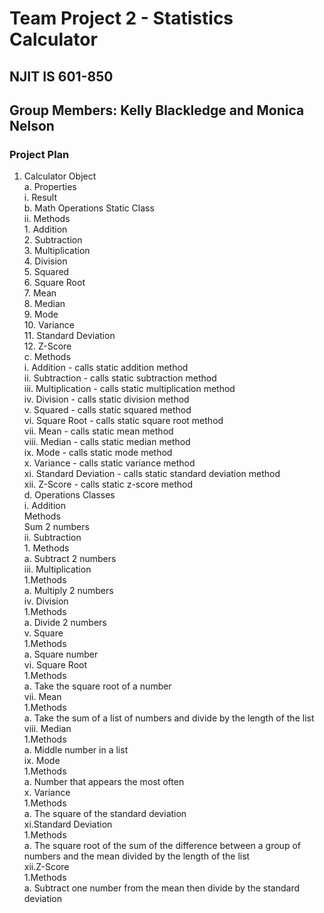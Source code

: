 # Team Project 2 - Statistics Calculator

## NJIT IS 601-850
## Group Members: Kelly Blackledge and Monica Nelson

### Project Plan
1. Calculator Object  
    a. Properties  
      i. Result  
    b. Math Operations Static Class  
      ii. Methods  
        1. Addition   
        2. Subtraction  
        3. Multiplication  
        4. Division  
        5. Squared  
        6. Square Root  
        7. Mean  
        8. Median  
        9. Mode  
        10. Variance  
        11. Standard Deviation  
        12. Z-Score  
    c. Methods  
      i. Addition - calls static addition method    
      ii. Subtraction - calls static subtraction method  
      iii. Multiplication - calls static multiplication method  
      iv. Division - calls static division method  
      v. Squared - calls static squared method  
      vi. Square Root - calls static square root method    
      vii. Mean - calls static mean method  
      viii. Median - calls static median method  
      ix. Mode - calls static mode method  
      x. Variance - calls static variance method  
      xi. Standard Deviation - calls static standard deviation method  
      xii. Z-Score - calls static z-score method  
    d. Operations Classes    
        i. Addition  
    Methods  
Sum 2 numbers  
        ii. Subtraction  
          1. Methods  
            a. Subtract 2 numbers  
        iii. Multiplication  
          1.Methods  
            a. Multiply 2 numbers  
        iv. Division  
          1.Methods  
            a. Divide 2 numbers  
        v. Square  
          1.Methods  
            a. Square  number  
        vi. Square Root  
          1.Methods  
            a. Take the square root of a number  
        vii. Mean  
          1.Methods  
            a. Take the sum of a list of numbers and divide by the length of the list  
        viii. Median  
          1.Methods  
            a. Middle number in a list  
        ix. Mode  
          1.Methods  
            a. Number that appears the most often  
        x. Variance  
          1.Methods  
            a. The square of the standard deviation  
        xi.Standard Deviation  
          1.Methods  
            a. The square root of the sum of the difference between a group of numbers and the mean divided by the length of the list  
        xii.Z-Score  
          1.Methods  
            a. Subtract one number from the mean then divide by the standard deviation  
